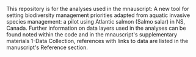 This repository is for the analyses used in the mnauscript: A new tool for setting biodiversity management priorities adapted from aquatic invasive species management: a pilot using Atlantic salmon (Salmo salar) in NS, Canada. 
Further information on data layers used in the analyses can be found noted within the code and in the mnauscript's supplementary materials 1-Data Collection, references with links to data are listed in the manuscript's Reference section. 
